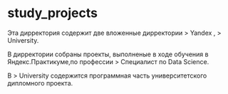 # study_projects

Эта дирректория содержит две вложенные дирректории > Yandex , > University.

В дирректории  <Yandex>  собраны проекты, выполненые в ходе обучения в Яндекс.Практикуме,по профессии > Специалист по Data Science.

В > University содержится программная часть университетского дипломного проекта.
